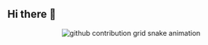## Hi there 👋

<!--
**JuanAntonioHR/JuanAntonioHR** is a ✨ _special_ ✨ repository because its `README.md` (this file) appears on your GitHub profile.

Here are some ideas to get you started:

- 🔭 I’m currently working on ...
- 🌱 I’m currently learning ...
- 👯 I’m looking to collaborate on ...
- 🤔 I’m looking for help with ...
- 💬 Ask me about ...
- 📫 How to reach me: ...
- 😄 Pronouns: ...
- ⚡ Fun fact: ...
-->

<div align="center">
  <picture>
    <source media="(prefers-color-scheme: dark)" srcset="https://github.com/JuanAntonioHR/JuanAntonioHR/blob/output/github-contribution-grid-snake-dark.svg">
    <source media="(prefers-color-scheme: light)" srcset="https://github.com/JuanAntonioHR/JuanAntonioHR/blob/output/github-contribution-grid-snake.svg">
    <img alt="github contribution grid snake animation" src="https://github.com/JuanAntonioHR/JuanAntonioHR/blob/output/github-contribution-grid-snake.svg">
  </picture>
</div>
